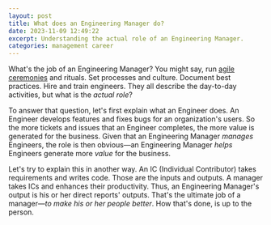 ```yaml
---
layout: post
title: What does an Engineering Manager do?
date: 2023-11-09 12:49:22
excerpt: Understanding the actual role of an Engineering Manager.
categories: management career
---
```


What's the job of an Engineering Manager? You might say, run [agile ceremonies](https://www.atlassian.com/agile/scrum/ceremonies) and rituals. Set processes and culture. Document best practices. Hire and train engineers. They all describe the day-to-day activities, but what is the _actual role_?

To answer that question, let's first explain what an Engineer does. An Engineer develops features and fixes bugs for an organization's users. So the more tickets and issues that an Engineer completes, the more value is generated for the business. Given that an Engineering Manager _manages_ Engineers, the role is then obvious—an Engineering Manager _helps_ Engineers generate more _value_ for the business.

Let's try to explain this in another way. An IC (Individual Contributor) takes requirements and writes code. Those are the inputs and outputs. A manager takes ICs and enhances their productivity. Thus, an Engineering Manager's output is his or her direct reports' outputs. That's the ultimate job of a manager—_to make his or her people better_. How that's done, is up to the person.
